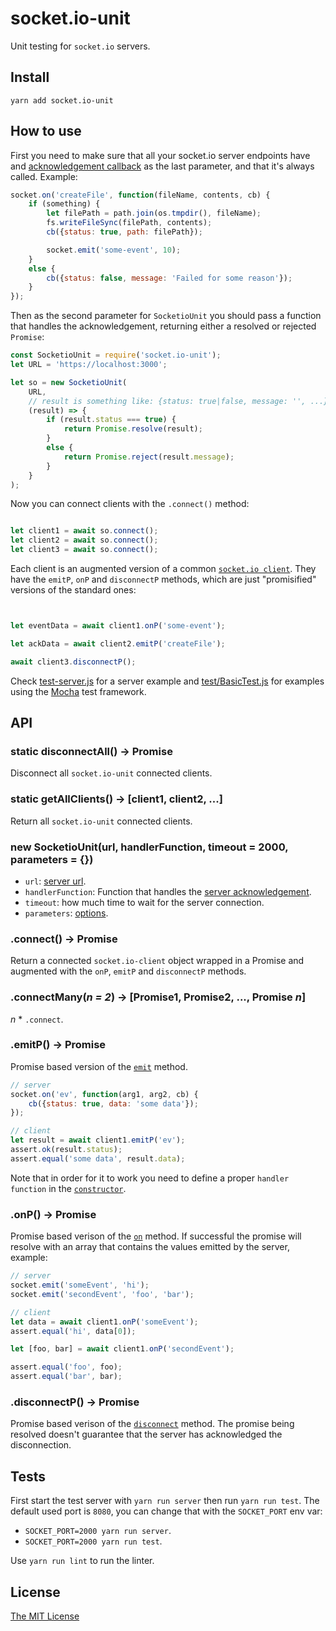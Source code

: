 # socket.io-unit

Unit testing for `socket.io` servers.

## Install

`yarn add socket.io-unit`

## How to use

First you need to make sure that all your socket.io server endpoints have and [acknowledgement callback](https://socket.io/docs/#Sending-and-getting-data-acknowledgements) as the last parameter, and that it's always called. Example:

```javascript
socket.on('createFile', function(fileName, contents, cb) {
	if (something) {
		let filePath = path.join(os.tmpdir(), fileName);
		fs.writeFileSync(filePath, contents);
		cb({status: true, path: filePath});

		socket.emit('some-event', 10);
	}
	else {
		cb({status: false, message: 'Failed for some reason'});
	}
});
```

Then as the second parameter for `SocketioUnit` you should pass a function that handles the acknowledgement, returning either a resolved or rejected `Promise`:

```javascript
const SocketioUnit = require('socket.io-unit');
let URL	= 'https://localhost:3000';

let so = new SocketioUnit(
	URL,
	// result is something like: {status: true|false, message: '', ...}
	(result) => {
		if (result.status === true) {
			return Promise.resolve(result);
		}
		else {
			return Promise.reject(result.message);
		}
	}
);
```

Now you can connect clients with the `.connect()` method:

```javascript

let client1 = await so.connect();
let client2 = await so.connect();
let client3 = await so.connect();

```

Each client is an augmented version of a common [`socket.io client`](https://socket.io/docs/client-api/#Socket). They have the `emitP`, `onP` and `disconnectP` methods, which are just "promisified" versions of the standard ones:

```javascript


let eventData = await client1.onP('some-event');

let ackData = await client2.emitP('createFile');

await client3.disconnectP();
```

Check [test-server.js](test-server.js) for a server example and [test/BasicTest.js](test/BasicTest.js) for examples using the [Mocha](https://mochajs.org/) test framework.


## API


### static disconnectAll() -> Promise

Disconnect all `socket.io-unit` connected clients.

### static getAllClients() -> [client1, client2, ...]

Return all `socket.io-unit` connected clients.

<h3 id="constructor-siu">new SocketioUnit(url, handlerFunction, timeout = 2000, parameters = {})</h3>

 - `url`: [server url](https://socket.io/docs/client-api/#new-Manager-url-options).
 - `handlerFunction`: Function that handles the [server
 acknowledgement](https://socket.io/docs/#Sending-and-getting-data-acknowledgements).
 - `timeout`: how much time to wait for the server connection.
 - `parameters`: [options](https://socket.io/docs/client-api/#new-Manager-url-options).

### .connect() -> Promise

Return a connected `socket.io-client` object wrapped in a Promise and augmented with the
`onP`, `emitP` and `disconnectP` methods.

### .connectMany(_n = 2_) -> [Promise1, Promise2, ..., Promise _n_]

_n_ * `.connect`.

### .emitP() -> Promise

Promise based version of the [`emit`](https://socket.io/docs/client-api/#socket-emit-eventName-%E2%80%A6args-ack) method.

```javascript
// server
socket.on('ev', function(arg1, arg2, cb) {
	cb({status: true, data: 'some data'});
});
```
```javascript
// client
let result = await client1.emitP('ev');
assert.ok(result.status);
assert.equal('some data', result.data);
```

Note that in order for it to work you need to define a proper `handler function` in the [`constructor`](#constructor-siu).

### .onP() -> Promise

Promise based verison of the [`on`](https://socket.io/docs/client-api/#socket-on-eventName-callback) method. If successful the promise will resolve with an array that contains the values emitted by the server, example:

```javascript
// server
socket.emit('someEvent', 'hi');
socket.emit('secondEvent', 'foo', 'bar');
```
```javascript
// client
let data = await client1.onP('someEvent');
assert.equal('hi', data[0]);

let [foo, bar] = await client1.onP('secondEvent');

assert.equal('foo', foo);
assert.equal('bar', bar);
```

### .disconnectP() -> Promise

Promise based verison of the [`disconnect`](https://socket.io/docs/client-api/#socket-disconnect) method.
The promise being resolved doesn't guarantee that the server has acknowledged the disconnection.


## Tests

First start the test server with `yarn run server` then run `yarn run test`.
The default used port is `8080`, you can change that with the `SOCKET_PORT` env var:
- `SOCKET_PORT=2000 yarn run server`.
- `SOCKET_PORT=2000 yarn run test`.

Use `yarn run lint` to run the linter.

## License

[The MIT License](LICENSE)
